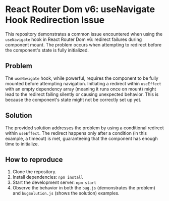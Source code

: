 # React Router Dom v6: useNavigate Hook Redirection Issue

This repository demonstrates a common issue encountered when using the `useNavigate` hook in React Router Dom v6: redirect failures during component mount.  The problem occurs when attempting to redirect before the component's state is fully initialized.

## Problem

The `useNavigate` hook, while powerful, requires the component to be fully mounted before attempting navigation.  Initiating a redirect within `useEffect` with an empty dependency array (meaning it runs once on mount) might lead to the redirect failing silently or causing unexpected behavior.  This is because the component's state might not be correctly set up yet.

## Solution

The provided solution addresses the problem by using a conditional redirect within `useEffect`.  The redirect happens only after a condition (in this example, a timeout) is met, guaranteeing that the component has enough time to initialize.

## How to reproduce

1. Clone the repository.
2. Install dependencies: `npm install`
3. Start the development server: `npm start`
4. Observe the behavior in both the `bug.js` (demonstrates the problem) and `bugSolution.js` (shows the solution) examples.